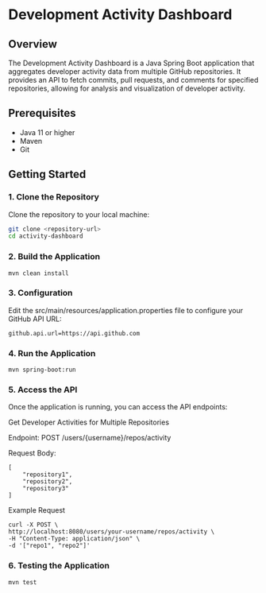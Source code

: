 # Development Activity Dashboard

## Overview

The Development Activity Dashboard is a Java Spring Boot application that aggregates developer activity data from multiple GitHub repositories. It provides an API to fetch commits, pull requests, and comments for specified repositories, allowing for analysis and visualization of developer activity.

## Prerequisites

- Java 11 or higher
- Maven
- Git

## Getting Started

### 1. Clone the Repository

Clone the repository to your local machine:

```bash
git clone <repository-url>
cd activity-dashboard
```

### 2. Build the Application
```
mvn clean install
```

### 3. Configuration
Edit the src/main/resources/application.properties file to configure your GitHub API URL:
```
github.api.url=https://api.github.com
```

### 4. Run the Application
```
mvn spring-boot:run
```

### 5. Access the API
Once the application is running, you can access the API endpoints:

Get Developer Activities for Multiple Repositories

Endpoint: POST /users/{username}/repos/activity

Request Body:
```
[
    "repository1",
    "repository2",
    "repository3"
]
```

Example Request

```
curl -X POST \
http://localhost:8080/users/your-username/repos/activity \
-H "Content-Type: application/json" \
-d '["repo1", "repo2"]'
```

### 6. Testing the Application
```
mvn test
```